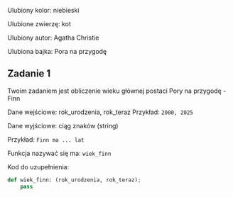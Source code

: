 Ulubiony kolor: niebieski

Ulubione zwierzę: kot

Ulubiony autor: Agatha Christie

Ulubiona bajka: Pora na przygodę

## Zadanie 1 

Twoim zadaniem jest obliczenie wieku głównej postaci Pory na przygodę - Finn

Dane wejściowe: rok_urodzenia, rok_teraz
Przykład: `2000, 2025`

Dane wyjściowe: ciąg znaków (string)

Przykład: `Finn ma ... lat`

Funkcja nazywać się ma: `wiek_finn`

Kod do uzupełnienia: 
```python
def wiek_finn: (rok_urodzenia, rok_teraz);
    pass
```